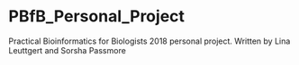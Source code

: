 # PBfB_Personal_Project
Practical Bioinformatics for Biologists 2018 personal project. Written by Lina Leuttgert and Sorsha Passmore
